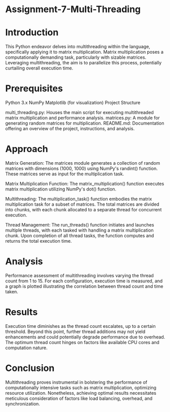 # Assignment-7-Multi-Threading
# Introduction
This Python endeavor delves into multithreading within the language, specifically applying it to matrix multiplication. Matrix multiplication poses a computationally demanding task, particularly with sizable matrices. Leveraging multithreading, the aim is to parallelize this process, potentially curtailing overall execution time.

# Prerequisites

Python 3.x
NumPy
Matplotlib (for visualization)
Project Structure

multi_threading.py: Houses the main script for executing multithreaded matrix multiplication and performance analysis.
matrices.py: A module for generating random matrices for multiplication.
README.md: Documentation offering an overview of the project, instructions, and analysis.
# Approach
Matrix Generation: The matrices module generates a collection of random matrices with dimensions (1000, 1000) using NumPy's randint() function. These matrices serve as input for the multiplication task.

Matrix Multiplication Function: The matrix_multiplication() function executes matrix multiplication utilizing NumPy's dot() function.

Multithreading: The multiplication_task() function embodies the matrix multiplication task for a subset of matrices. The total matrices are divided into chunks, with each chunk allocated to a separate thread for concurrent execution.

Thread Management: The run_threads() function initiates and launches multiple threads, with each tasked with handling a matrix multiplication chunk. Upon completion of all thread tasks, the function computes and returns the total execution time.

# Analysis
Performance assessment of multithreading involves varying the thread count from 1 to 15. For each configuration, execution time is measured, and a graph is plotted illustrating the correlation between thread count and time taken.

# Results
Execution time diminishes as the thread count escalates, up to a certain threshold. Beyond this point, further thread additions may not yield enhancements and could potentially degrade performance due to overhead. The optimum thread count hinges on factors like available CPU cores and computation nature.

# Conclusion
Multithreading proves instrumental in bolstering the performance of computationally intensive tasks such as matrix multiplication, optimizing resource utilization. Nonetheless, achieving optimal results necessitates meticulous consideration of factors like load balancing, overhead, and synchronization.
